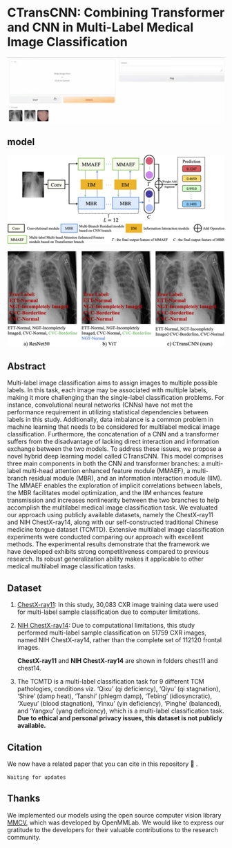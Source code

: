 # CTransCNN: Combining Transformer and CNN in Multi-Label Medical Image Classification
![demo](./picture/demo.gif)

## model
![model](./picture/model.png)


![reslut](./picture/result.png)

## Abstract
Multi-label image classification aims to assign images to multiple possible labels. In this task, each image may be associated with multiple labels, making it more challenging than the single-label classification problems. For instance, convolutional neural networks (CNNs) have not met the performance requirement in utilizing statistical dependencies between labels in this study. Additionally, data imbalance is a common problem in machine learning that needs to be considered for multilabel medical image classification. Furthermore, the concatenation of a CNN and a transformer suffers from the disadvantage of lacking direct interaction and information exchange between the two models. To address these issues, we propose a novel hybrid deep learning model called CTransCNN. This model comprises three main components in both the CNN and transformer branches: a multi-label multi-head attention enhanced feature module (MMAEF), a multi-branch residual module (MBR), and an information interaction module (IIM). The MMAEF enables the exploration of implicit correlations between labels, the MBR facilitates model optimization, and the IIM enhances feature transmission and increases nonlinearity between the two branches to help accomplish the multilabel medical image classification task. We evaluated our approach using publicly available datasets, namely the ChestX-ray11 and NIH ChestX-ray14, along with our self-constructed traditional Chinese medicine tongue dataset (TCMTD). Extensive multilabel image classification experiments were conducted comparing our approach with excellent methods. The experimental results demonstrate that the framework we have developed exhibits strong competitiveness compared to previous research. Its robust generalization ability makes it applicable to other medical multilabel image classification tasks.

## Dataset

1. [ChestX-ray11](kaggle.com/competitions/ranzcr-clip-catheter-line-classification/data): In this study, 30,083 CXR image training data were used for multi-label sample classification due to computer limitations.

2. [NIH ChestX-ray14](nihcc.app.box.com/v/ChestXray-NIHCC):  Due to computational limitations, this study performed multi-label sample classification on 51759 CXR images, named NIH ChestX-ray14, rather than the complete set of 112120 frontal images. 

   **ChestX-ray11** and **NIH ChestX-ray14** are shown in folders chest11 and chest14.

3. The TCMTD is a multi-label classification task for 9 different TCM pathologies, conditions viz. ‘Qixu’ (qi deficiency), ‘Qiyu’ (qi stagnation), ‘Shire’ (damp heat), ‘Tanshi’ (phlegm damp), ‘Tebing’ (idiosyncratic), ‘Xueyu’ (blood stagnation), ‘Yinxu’ (yin deficiency), ‘Pinghe’ (balanced), and ‘Yangxu’ (yang deficiency), which is a multi-label classification task. **Due to ethical and personal privacy issues, this dataset is not publicly available.**

## Citation

We now have a related paper that you can cite in this repository 🤗 .

```
Waiting for updates
```

## Thanks

We implemented our models using the open source computer vision library [MMCV](github.com/open-mmlab/mmcv), which was developed by OpenMMLab. We would like to express our gratitude to the developers for their valuable contributions to the research community.
